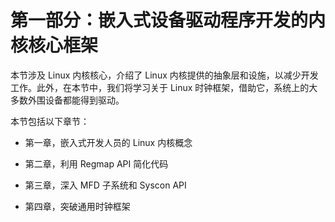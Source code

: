 # 第一部分：嵌入式设备驱动程序开发的内核核心框架

本节涉及 Linux 内核核心，介绍了 Linux 内核提供的抽象层和设施，以减少开发工作。此外，在本节中，我们将学习关于 Linux 时钟框架，借助它，系统上的大多数外围设备都能得到驱动。

本节包括以下章节：

+   第一章，嵌入式开发人员的 Linux 内核概念

+   第二章，利用 Regmap API 简化代码

+   第三章，深入 MFD 子系统和 Syscon API

+   第四章，突破通用时钟框架

